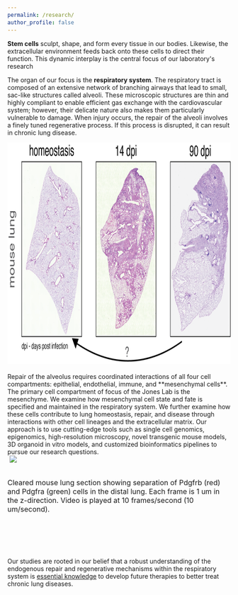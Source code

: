 ```yaml
---
permalink: /research/
author_profile: false
---
```


**Stem cells** sculpt, shape, and form every tissue in our bodies. Likewise, the extracellular environment feeds back onto these cells to direct their function. This dynamic interplay is the central focus of our laboratory's research

The organ of our focus is the **respiratory system**. The respiratory tract is composed of an extensive network of branching airways that lead to small, sac-like structures called alveoli. These microscopic structures are thin and highly compliant to enable efficient gas exchange with the cardiovascular system; however, their delicate nature also makes them particularly vulnerable to damage. When injury occurs, the repair of the alveoli involves a finely tuned regenerative process. If this process is disrupted, it can result in chronic lung disease.

<div align="center">
<img src="../files/lungs flu.png" width="600" height="500">
</div>

<br>
Repair of the alveolus requires coordinated interactions of all four cell compartments: epithelial, endothelial, immune, and **mesenchymal cells**. The primary cell compartment of focus of the Jones Lab is the mesenchyme. We examine how mesenchymal cell state and fate is specified and maintained in the respiratory system. We further examine how these cells contribute to lung homeostasis, repair, and disease through interactions with other cell lineages and the extracellular matrix. Our approach is to use cutting-edge tools such as single cell genomics, epigenomics, high-resolution microscopy, novel transgenic mouse models, 3D organoid in vitro models, and customized bioinformatics pipelines to pursue our research questions. 

<img src="../files/Movie S2-1.gif" width="400" align="left" hspace="5">
<br/><br/><br/><br/>
<font size="3">Cleared mouse lung section showing separation of Pdgfrb (red) and Pdgfra (green) cells in the distal lung. Each frame is 1 um in the z-direction. Video is played at 10 frames/second (10 um/second).</font><br/><br/><br/><br/><br/><br/>


Our studies are rooted in our belief that a robust understanding of the endogenous repair and regenerative mechanisms within the respiratory system is <ins>essential knowledge</ins> to develop future therapies to better treat chronic lung diseases.